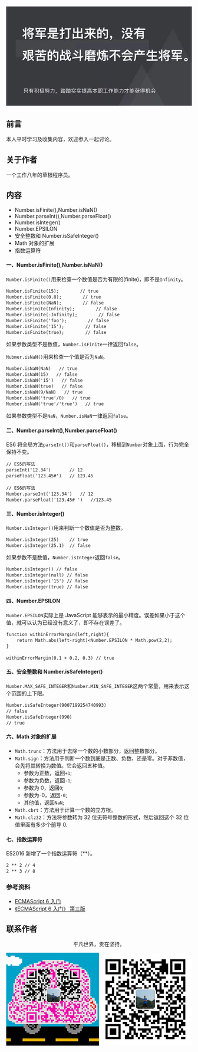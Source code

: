 ![image](../img/timg.jpg)
<br>

## 前言

本人平时学习及收集内容，欢迎参入一起讨论。

## 关于作者

一个工作八年的草根程序员。

## 内容

- Number.isFinite(),Number.isNaN()
- Number.parseInt(),Number.parseFloat()
- Number.isInteger()
- Number.EPSILON
- 安全整数和 Number.isSafeInteger()
- Math 对象的扩展
- 指数运算符

#### 一、Number.isFinite(),Number.isNaN()

`Number.isFinite()`用来检查一个数值是否为有限的(finite)，即不是`Infinity`。

```
Number.isFinite(15);        // true
Number.isFinite(0.8);        // true
Number.isFinite(NaN);        // false
Number.isFinite(Infinity);        // false
Number.isFinite(-Infinity);        // false
Number.isFinite('foo');        // false
Number.isFinite('15');        // false
Number.isFinite(true);        // false
```

如果参数类型不是数值，`Number.isFinite`一律返回`false`。

`Nubmer.isNaN()`用来检查一个值是否为`NaN`。

```
Number.isNaN(NaN)   // true
Number.isNaN(15)   // false
Number.isNaN('15')   // false
Number.isNaN(true)   // false
Number.isNaN(9/NaN)   // true
Number.isNaN('true'/0)   // true
Number.isNaN('true'/'true')   // true
```

如果参数类型不是`NaN`，`Number.isNaN`一律返回`false`。

#### 二、Number.parseInt(),Number.parseFloat()

ES6 将全局方法`parseInt()`和`parseFloat()`，移植到`Number`对象上面，行为完全保持不变。

```
// ES5的写法
parseInt('12.34')       // 12
parseFloat('123.45#')   // 123.45

// ES6的写法
Number.parseInt('123.34')   // 12
Number.parseFloat('123.45# ')   //123.45
```

#### 三、Number.isInteger()

`Number.isInteger()`用来判断一个数值是否为整数。

```
Number.isInteger(25)    // true
Number.isInteger(25.1)  // false
```

如果参数不是数值，`Number.isInteger`返回`false`。

```
Number.isInteger() // false
Number.isInteger(null) // false
Number.isInteger('15') // false
Number.isInteger(true) // false
```

#### 四、Number.EPSILON

`Number.EPSILON`实际上是 JavaScript 能够表示的最小精度。误差如果小于这个值，就可以认为已经没有意义了，即不存在误差了。

```
function withinErrorMargin(left,right){
    return Math.abs(left-right)<Number.EPSILON * Math.pow(2,2);
}

withinErrorMargin(0.1 + 0.2, 0.3) // true
```

#### 五、安全整数和 Number.isSafeInteger()

`Number.MAX_SAFE_INTEGER`和`Number.MIN_SAFE_INTEGER`这两个常量，用来表示这个范围的上下限。

```
Number.isSafeInteger(9007199254740993)
// false
Number.isSafeInteger(990)
// true
```

#### 六、Math 对象的扩展

- `Math.trunc`：方法用于去除一个数的小数部分，返回整数部分。
- `Math.sign`：方法用于判断一个数到底是正数、负数、还是零。对于非数值，会先将其转换为数值。它会返回五种值。
  - 参数为正数，返回`+1`;
  - 参数为负数，返回`-1`;
  - 参数为 0，返回`0`;
  - 参数为-0，返回`-0`;
  - 其他值，返回`NaN`;
- `Math.cbrt`：方法用于计算一个数的立方根。
- `Math.clz32`：方法将参数转为 32 位无符号整数的形式，然后返回这个 32 位值里面有多少个前导 0.

#### 七、指数运算符

ES2016 新增了一个指数运算符（\*\*）。

```
2 ** 2 // 4
2 ** 3 // 8
```

### 参考资料

- [ECMAScript 6 入门](http://es6.ruanyifeng.com/#docs/number)
- [《ECMAScript 6 入门》 第三版](https://yjhenan.gitbooks.io/-ecmascript-6/content/docs/number.html)

## 联系作者

<div align="center">
    <p>
        平凡世界，贵在坚持。
    </p>
    <img src="../img/contact.png" />
</div>
